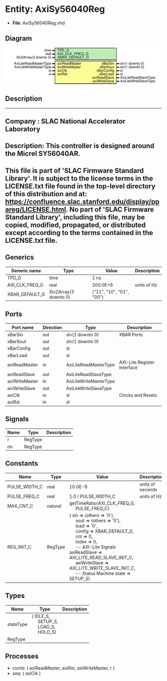 # Entity: AxiSy56040Reg

- **File**: AxiSy56040Reg.vhd
## Diagram

![Diagram](AxiSy56040Reg.svg "Diagram")
## Description

-----------------------------------------------------------------------------
 Company    : SLAC National Accelerator Laboratory
-----------------------------------------------------------------------------
 Description: This controller is designed around the Micrel SY56040AR.
-----------------------------------------------------------------------------
 This file is part of 'SLAC Firmware Standard Library'.
 It is subject to the license terms in the LICENSE.txt file found in the
 top-level directory of this distribution and at:
    https://confluence.slac.stanford.edu/display/ppareg/LICENSE.html.
 No part of 'SLAC Firmware Standard Library', including this file,
 may be copied, modified, propagated, or distributed except according to
 the terms contained in the LICENSE.txt file.
-----------------------------------------------------------------------------
## Generics

| Generic name   | Type                  | Value                    | Description  |
| -------------- | --------------------- | ------------------------ | ------------ |
| TPD_G          | time                  | 1 ns                     |              |
| AXI_CLK_FREQ_G | real                  | 200.0E+6                 |  units of Hz |
| XBAR_DEFAULT_G | Slv2Array(3 downto 0) | ("11", "10", "01", "00") |              |
## Ports

| Port name      | Direction | Type                   | Description                 |
| -------------- | --------- | ---------------------- | --------------------------- |
| xBarSin        | out       | slv(1 downto 0)        | XBAR Ports                  |
| xBarSout       | out       | slv(1 downto 0)        |                             |
| xBarConfig     | out       | sl                     |                             |
| xBarLoad       | out       | sl                     |                             |
| axiReadMaster  | in        | AxiLiteReadMasterType  | AXI-Lite Register Interface |
| axiReadSlave   | out       | AxiLiteReadSlaveType   |                             |
| axiWriteMaster | in        | AxiLiteWriteMasterType |                             |
| axiWriteSlave  | out       | AxiLiteWriteSlaveType  |                             |
| axiClk         | in        | sl                     | Clocks and Resets           |
| axiRst         | in        | sl                     |                             |
## Signals

| Name | Type    | Description |
| ---- | ------- | ----------- |
| r    | RegType |             |
| rin  | RegType |             |
## Constants

| Name          | Type    | Value                                                                                                                                                                                                                                                                                                                                                                                                                                                                                                                                                                                                                                                                                              | Description       |
| ------------- | ------- | -------------------------------------------------------------------------------------------------------------------------------------------------------------------------------------------------------------------------------------------------------------------------------------------------------------------------------------------------------------------------------------------------------------------------------------------------------------------------------------------------------------------------------------------------------------------------------------------------------------------------------------------------------------------------------------------------- | ----------------- |
| PULSE_WIDTH_C | real    |  10.0E-9                                                                                                                                                                                                                                                                                                                                                                                                                                                                                                                                                                                                                                                                                           |  units of seconds |
| PULSE_FREQ_C  | real    |  1.0 / PULSE_WIDTH_C                                                                                                                                                                                                                                                                                                                                                                                                                                                                                                                                                                                                                                                                               |  units of Hz      |
| MAX_CNT_C     | natural |  getTimeRatio(AXI_CLK_FREQ_G,<br><span style="padding-left:20px"> PULSE_FREQ_C)                                                                                                                                                                                                                                                                                                                                                                                                                                                                                                                                                                                                                    |                   |
| REG_INIT_C    | RegType |  (       sin           => (others => '0'),<br><span style="padding-left:20px">       sout          => (others => '0'),<br><span style="padding-left:20px">       load          => '0',<br><span style="padding-left:20px">       config        => XBAR_DEFAULT_G,<br><span style="padding-left:20px">       cnt           => 0,<br><span style="padding-left:20px">       index         => 0,<br><span style="padding-left:20px">       -- AXI-Lite Signals       axiReadSlave  => AXI_LITE_READ_SLAVE_INIT_C,<br><span style="padding-left:20px">       axiWriteSlave => AXI_LITE_WRITE_SLAVE_INIT_C,<br><span style="padding-left:20px">       -- Status Machine       state         => SETUP_S) |                   |
## Types

| Name      | Type                                                                                                                                            | Description |
| --------- | ----------------------------------------------------------------------------------------------------------------------------------------------- | ----------- |
| stateType | ( IDLE_S,<br><span style="padding-left:20px"> SETUP_S,<br><span style="padding-left:20px"> LOAD_S,<br><span style="padding-left:20px"> HOLD_S)  |             |
| RegType   |                                                                                                                                                 |             |
## Processes
- comb: ( axiReadMaster, axiRst, axiWriteMaster, r )
- seq: ( axiClk )
